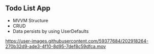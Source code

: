 ## Todo List App
* MVVM Structure
* CRUD
* Data persists by using UserDefaults

https://user-images.githubusercontent.com/59377684/202918264-270b32d9-ade3-4f10-8d95-7def8c59dfca.mov

